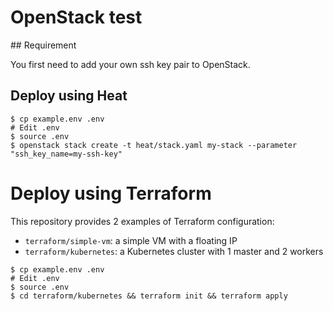 # OpenStack test

## Requirement

You first need to add your own ssh key pair to OpenStack.

## Deploy using Heat

```
$ cp example.env .env
# Edit .env
$ source .env
$ openstack stack create -t heat/stack.yaml my-stack --parameter "ssh_key_name=my-ssh-key"
```

# Deploy using Terraform

This repository provides 2 examples of Terraform configuration:

- `terraform/simple-vm`: a simple VM with a floating IP
- `terraform/kubernetes`: a Kubernetes cluster with 1 master and 2 workers

```
$ cp example.env .env
# Edit .env
$ source .env
$ cd terraform/kubernetes && terraform init && terraform apply
```
